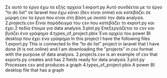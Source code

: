 Σε αυτό το έργο έχω τα εξής αρχεία 
1.export.py
Αυτό συνδέεται με το έργο "to do list" σε laravel που έχω κάνει (δεν είναι onine) και κατεβάζει σε μορφή csv τα έργα που είναι στη βάση με σκοπό την data analysis.
2.projects.csv
Είναι παράδειγμα του csv που κατεβάζει το export.py και έχει 2 πεδία έτοιμα για data analysis
3.plot.py
Επεξεργάζεται το csv και βγάζει ένα γράφημα
4.types_of_project.pbix
Ένα αρχείο του power BI desktop που έχει ένα γράφημα
In this project I have the following files 1.export.py
 This is connected to the "to do list" project in laravel that I have done (it is not online) and I am downloading the "projects" in csv format with the purpose of data analysis. 2.projects.csv is an example of csv that exports.py creates and has 2 fields ready for data analysis 3.plot.py Processes csv and produces a graph 4.types_of_project.pbix A power BI desktop file that has a graph
